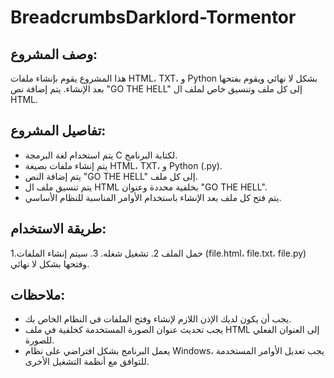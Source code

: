 # BreadcrumbsDarklord-Tormentor

## وصف المشروع:
هذا المشروع يقوم بإنشاء ملفات HTML، TXT، و Python بشكل لا نهائي ويقوم بفتحها بعد الإنشاء. يتم إضافة نص "GO THE HELL" إلى كل ملف وتنسيق خاص لملف ال HTML.

## تفاصيل المشروع:
- يتم استخدام لغة البرمجة C لكتابة البرنامج.
- يتم إنشاء ملفات بصيغة HTML، TXT، و Python (.py).
- يتم إضافة النص "GO THE HELL" إلى كل ملف.
- يتم تنسيق ملف ال HTML بخلفية محددة وعنوان "GO THE HELL".
- يتم فتح كل ملف بعد الإنشاء باستخدام الأوامر المناسبة للنظام الأساسي.

## طريقة الاستخدام:
1.حمل الملف
2. تشغيل شغله.
3. سيتم إنشاء الملفات (file.html، file.txt، file.py) وفتحها بشكل لا نهائي.

## ملاحظات:
- يجب أن يكون لديك الإذن اللازم لإنشاء وفتح الملفات في النظام الخاص بك.
- يجب تحديث عنوان الصورة المستخدمة كخلفية في ملف HTML إلى العنوان الفعلي للصورة.
- يعمل البرنامج بشكل افتراضي على نظام Windows، يجب تعديل الأوامر المستخدمة للتوافق مع أنظمة التشغيل الأخرى.

